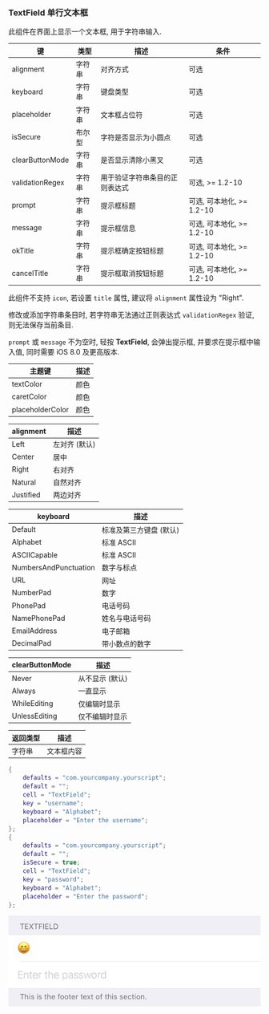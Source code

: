 ### TextField 单行文本框


此组件在界面上显示一个文本框, 用于字符串输入. 


|   键   |   类型   |   描述   |   条件   |
|--------|----------|----------|----------|
|alignment|字符串|对齐方式|可选|
|keyboard|字符串|键盘类型|可选|
|placeholder|字符串|文本框占位符|可选|
|isSecure|布尔型|字符是否显示为小圆点|可选|
|clearButtonMode|字符串|是否显示清除小黑叉|可选|
|validationRegex|字符串|用于验证字符串条目的正则表达式|可选, \>= 1.2-10|
|prompt|字符串|提示框标题|可选, 可本地化, \>= 1.2-10|
|message|字符串|提示框信息|可选, 可本地化, \>= 1.2-10|
|okTitle|字符串|提示框确定按钮标题|可选, 可本地化, \>= 1.2-10|
|cancelTitle|字符串|提示框取消按钮标题|可选, 可本地化, \>= 1.2-10|


此组件不支持 `icon`, 若设置 `title` 属性, 建议将 `alignment` 属性设为 "Right".

修改或添加字符串条目时, 若字符串无法通过正则表达式 `validationRegex` 验证, 则无法保存当前条目.

`prompt` 或 `message` 不为空时, 轻按 **TextField**, 会弹出提示框, 并要求在提示框中输入值, 同时需要 iOS 8.0 及更高版本.


|  主题键  |  描述  |
|----------|--------|
|textColor|颜色|文字颜色|
|caretColor|颜色|光标颜色|
|placeholderColor|颜色|占位符颜色|


| alignment | 描述 |
|--------|------|
|Left|左对齐 (默认)|
|Center|居中|
|Right|右对齐|
|Natural|自然对齐|
|Justified|两边对齐|


| keyboard | 描述 |
|--------|------|
|Default|标准及第三方键盘 (默认)|
|Alphabet|标准 ASCII|
|ASCIICapable|标准 ASCII|
|NumbersAndPunctuation|数字与标点|
|URL|网址|
|NumberPad|数字|
|PhonePad|电话号码|
|NamePhonePad|姓名与电话号码|
|EmailAddress|电子邮箱|
|DecimalPad|带小数点的数字|


| clearButtonMode | 描述 |
|--------|------|
|Never|从不显示 (默认)|
|Always|一直显示|
|WhileEditing|仅编辑时显示|
|UnlessEditing|仅不编辑时显示|


|   返回类型   |   描述   |
|--------------|----------|
|字符串|文本框内容|


``` lua
{
    defaults = "com.yourcompany.yourscript";
    default = "";
    cell = "TextField";
    key = "username";
    keyboard = "Alphabet";
    placeholder = "Enter the username";
};
{
    defaults = "com.yourcompany.yourscript";
    default = "";
    isSecure = true;
    cell = "TextField";
    key = "password";
    keyboard = "Alphabet";
    placeholder = "Enter the password";
};
```


![QQ20170914-192018.png-30kB](TextField/QQ20170914-192018.png)

